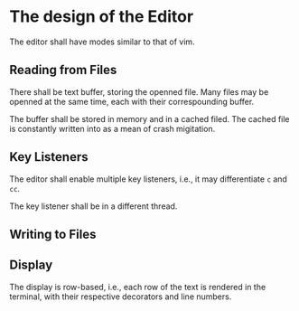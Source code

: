 # The design of the Editor

The editor shall have modes similar to that of vim.

## Reading from Files

There shall be text buffer, storing the openned file. Many files may be openned at the same time, each with their correspounding buffer.

The buffer shall be stored in memory and in a cached filed. The cached file is constantly written into as a mean of crash migitation.

## Key Listeners

The editor shall enable multiple key listeners, i.e., it may differentiate `c` and `cc`.

The key listener shall be in a different thread. 

## Writing to Files

## Display

The display is row-based, i.e., each row of the text is rendered in the terminal, with their respective decorators and line numbers. 

